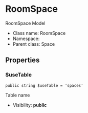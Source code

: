 RoomSpace
===============

RoomSpace Model




* Class name: RoomSpace
* Namespace: 
* Parent class: Space





Properties
----------


### $useTable

    public string $useTable = 'spaces'

Table name



* Visibility: **public**



